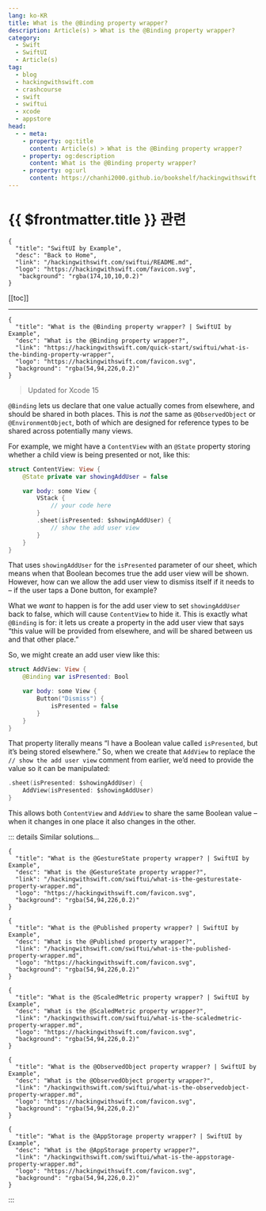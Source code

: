```yaml
---
lang: ko-KR
title: What is the @Binding property wrapper?
description: Article(s) > What is the @Binding property wrapper?
category:
  - Swift
  - SwiftUI
  - Article(s)
tag: 
  - blog
  - hackingwithswift.com
  - crashcourse
  - swift
  - swiftui
  - xcode
  - appstore
head:
  - - meta:
    - property: og:title
      content: Article(s) > What is the @Binding property wrapper?
    - property: og:description
      content: What is the @Binding property wrapper?
    - property: og:url
      content: https://chanhi2000.github.io/bookshelf/hackingwithswift.com/swiftui/what-is-the-binding-property-wrapper.html
---
```


# {{ $frontmatter.title }} 관련

```component VPCard
{
  "title": "SwiftUI by Example",
  "desc": "Back to Home",
  "link": "/hackingwithswift.com/swiftui/README.md",
  "logo": "https://hackingwithswift.com/favicon.svg",
   "background": "rgba(174,10,10,0.2)"
}
```

[[toc]]

---

```component VPCard
{
  "title": "What is the @Binding property wrapper? | SwiftUI by Example",
  "desc": "What is the @Binding property wrapper?",
  "link": "https://hackingwithswift.com/quick-start/swiftui/what-is-the-binding-property-wrapper",
  "logo": "https://hackingwithswift.com/favicon.svg",
  "background": "rgba(54,94,226,0.2)"
}
```

> Updated for Xcode 15

`@Binding` lets us declare that one value actually comes from elsewhere, and should be shared in both places. This is *not* the same as `@ObservedObject` or `@EnvironmentObject`, both of which are designed for reference types to be shared across potentially many views.

For example, we might have a `ContentView` with an `@State` property storing whether a child view is being presented or not, like this:

```swift
struct ContentView: View {
    @State private var showingAddUser = false

    var body: some View {
        VStack {
            // your code here
        }
        .sheet(isPresented: $showingAddUser) {
            // show the add user view
        }
    }
}
```

That uses `showingAddUser` for the `isPresented` parameter of our sheet, which means when that Boolean becomes true the add user view will be shown. However, how can we allow the add user view to dismiss itself if it needs to – if the user taps a Done button, for example?

What we *want* to happen is for the add user view to set `showingAddUser` back to false, which will cause `ContentView` to hide it. This is exactly what `@Binding` is for: it lets us create a property in the add user view that says “this value will be provided from elsewhere, and will be shared between us and that other place.”

So, we might create an add user view like this:

```swift
struct AddView: View {
    @Binding var isPresented: Bool

    var body: some View {
        Button("Dismiss") {
            isPresented = false
        }
    }
}
```

That property literally means “I have a Boolean value called `isPresented`, but it’s being stored elsewhere.” So, when we create that `AddView` to replace the `// show the add user view` comment from earlier, we’d need to provide the value so it can be manipulated:

```swift
.sheet(isPresented: $showingAddUser) {
    AddView(isPresented: $showingAddUser)
}
```

This allows both `ContentView` and `AddView` to share the same Boolean value – when it changes in one place it also changes in the other.

::: details Similar solutions…

```component VPCard
{
  "title": "What is the @GestureState property wrapper? | SwiftUI by Example",
  "desc": "What is the @GestureState property wrapper?",
  "link": "/hackingwithswift.com/swiftui/what-is-the-gesturestate-property-wrapper.md",
  "logo": "https://hackingwithswift.com/favicon.svg",
  "background": "rgba(54,94,226,0.2)"
}
```

```component VPCard
{
  "title": "What is the @Published property wrapper? | SwiftUI by Example",
  "desc": "What is the @Published property wrapper?",
  "link": "/hackingwithswift.com/swiftui/what-is-the-published-property-wrapper.md",
  "logo": "https://hackingwithswift.com/favicon.svg",
  "background": "rgba(54,94,226,0.2)"
}
```

```component VPCard
{
  "title": "What is the @ScaledMetric property wrapper? | SwiftUI by Example",
  "desc": "What is the @ScaledMetric property wrapper?",
  "link": "/hackingwithswift.com/swiftui/what-is-the-scaledmetric-property-wrapper.md",
  "logo": "https://hackingwithswift.com/favicon.svg",
  "background": "rgba(54,94,226,0.2)"
}
```

```component VPCard
{
  "title": "What is the @ObservedObject property wrapper? | SwiftUI by Example",
  "desc": "What is the @ObservedObject property wrapper?",
  "link": "/hackingwithswift.com/swiftui/what-is-the-observedobject-property-wrapper.md",
  "logo": "https://hackingwithswift.com/favicon.svg",
  "background": "rgba(54,94,226,0.2)"
}
```

```component VPCard
{
  "title": "What is the @AppStorage property wrapper? | SwiftUI by Example",
  "desc": "What is the @AppStorage property wrapper?",
  "link": "/hackingwithswift.com/swiftui/what-is-the-appstorage-property-wrapper.md",
  "logo": "https://hackingwithswift.com/favicon.svg",
  "background": "rgba(54,94,226,0.2)"
}
```

:::

